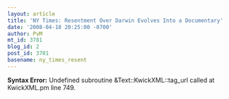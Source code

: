 ```yaml
---
layout: article
title: 'NY Times: Resentment Over Darwin Evolves Into a Documentary'
date: '2008-04-18 20:25:00 -0700'
author: PvM
mt_id: 3781
blog_id: 2
post_id: 3781
basename: ny_times_resent
---
```

<p><strong>Syntax Error:</strong> Undefined subroutine &Text::KwickXML::tag_url called at KwickXML.pm line 749.
</p>
